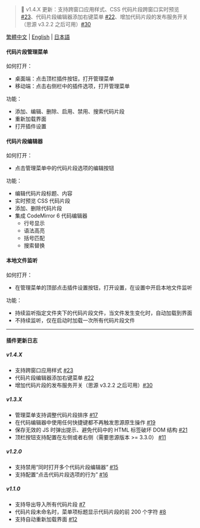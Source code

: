 > 🔔 v1.4.X 更新：支持跨窗口应用样式、CSS 代码片段跨窗口实时预览 [#23](https://github.com/TCOTC/snippets/issues/23)、代码片段编辑器添加右键菜单 [#22](https://github.com/TCOTC/snippets/issues/22)、增加代码片段的发布服务开关（思源 v3.2.2 之后可用）[#30](https://github.com/TCOTC/snippets/issues/30)

[繁體中文](https://github.com/TCOTC/snippets/blob/main/README_zh_CHT.md) | [English](https://github.com/TCOTC/snippets/blob/main/README.md) | [日本語](https://github.com/TCOTC/snippets/blob/main/README_ja_JP.md)

#### 代码片段管理菜单

如何打开：

- 桌面端：点击顶栏插件按钮，打开管理菜单
- 移动端：点击右侧栏中的插件选项，打开管理菜单

功能：

- 添加、编辑、删除、启用、禁用、搜索代码片段
- 重新加载界面
- 打开插件设置

#### 代码片段编辑器

如何打开：

- 点击管理菜单中的代码片段选项的编辑按钮

功能：

- 编辑代码片段标题、内容
- 实时预览 CSS 代码片段
- 添加、删除代码片段
- 集成 CodeMirror 6 代码编辑器
  - 行号显示
  - 语法高亮
  - 括号匹配
  - 搜索替换

#### 本地文件监听

如何打开：

- 在管理菜单的顶部点击插件设置按钮，打开设置，在设置中开启本地文件监听

功能：

- 持续监听指定文件夹下的代码片段文件，当文件发生变化时，自动加载到界面
- 不持续监听，仅在启动时加载一次所有代码片段文件

---

#### 插件更新日志

##### v1.4.X

- 支持跨窗口应用样式 [#23](https://github.com/TCOTC/snippets/issues/23)
- 代码片段编辑器添加右键菜单 [#22](https://github.com/TCOTC/snippets/issues/22)
- 增加代码片段的发布服务开关（思源 v3.2.2 之后可用）[#30](https://github.com/TCOTC/snippets/issues/30)

##### v1.3.X

- 管理菜单支持调整代码片段排序 [#17](https://github.com/TCOTC/snippets/issues/17)
- 在代码编辑器中使用任何快捷键都不再触发思源原生操作 [#19](https://github.com/TCOTC/snippets/issues/19)
- 保存无效的 JS 时弹出提示、避免代码中的 HTML 标签破坏 DOM 结构 [#21](https://github.com/TCOTC/snippets/issues/21)
- 顶栏按钮支持配置在左侧或者右侧（需要思源版本 >= 3.3.0） [#11](https://github.com/TCOTC/snippets/issues/11)

##### v1.2.0

- 支持禁用“同时打开多个代码片段编辑器” [#15](https://github.com/TCOTC/snippets/issues/15)
- 支持配置“点击代码片段选项的行为” [#16](https://github.com/TCOTC/snippets/issues/16)

##### v1.1.0

- 支持导出导入所有代码片段 [#7](https://github.com/TCOTC/snippets/issues/7)
- 代码片段未命名时，菜单项标题显示代码片段的前 200 个字符 [#8](https://github.com/TCOTC/snippets/issues/8)
- 支持自动重新加载界面 [#12](https://github.com/TCOTC/snippets/issues/12)